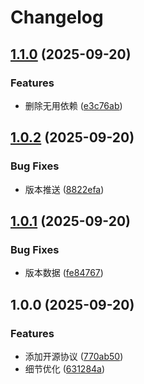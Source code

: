 # Changelog

## [1.1.0](https://github.com/rainbowwarmth/karin-plugin-gamepush/compare/v1.0.2...v1.1.0) (2025-09-20)


### Features

* 删除无用依赖 ([e3c76ab](https://github.com/rainbowwarmth/karin-plugin-gamepush/commit/e3c76ab43774b8e04c194711ade6c656ff62b9f9))

## [1.0.2](https://github.com/rainbowwarmth/karin-plugin-gamepush/compare/v1.0.1...v1.0.2) (2025-09-20)


### Bug Fixes

* 版本推送 ([8822efa](https://github.com/rainbowwarmth/karin-plugin-gamepush/commit/8822efab13186deeba5c62ec791303717171aa54))

## [1.0.1](https://github.com/rainbowwarmth/karin-plugin-gamepush/compare/v1.0.0...v1.0.1) (2025-09-20)


### Bug Fixes

* 版本数据 ([fe84767](https://github.com/rainbowwarmth/karin-plugin-gamepush/commit/fe84767c1d1e8c8b3fbc2be437d4445d74377b21))

## 1.0.0 (2025-09-20)


### Features

* 添加开源协议 ([770ab50](https://github.com/rainbowwarmth/karin-plugin-gamepush/commit/770ab50e0fbb934d187cda524af3048d7e8f06f8))
* 细节优化 ([631284a](https://github.com/rainbowwarmth/karin-plugin-gamepush/commit/631284ae14f84ffabbb886b81146b1c589f1db56))
